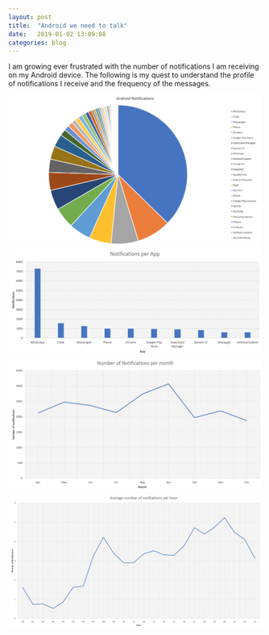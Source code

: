 ```yaml
---
layout: post
title:  "Android we need to talk"
date:   2019-01-02 13:09:08
categories: blog
---
```


I am growing ever frustrated with the number of notifications I am receiving on my Android device. The following is my quest to understand the profile of notifications I receive and the frequency of the messages.

<div class="honeycombpic">
<img src="https://github.com/bawn92/bawn92.github.io/blob/master/assets/img/androidnotificationspiechart.png?raw=true"/>
</div>

<div class="honeycombpic">
<img src="https://github.com/bawn92/bawn92.github.io/blob/master/assets/img/androidnotificationsperapp.png?raw=true"/>
</div>

<div class="honeycombpic">
<img src="https://github.com/bawn92/bawn92.github.io/blob/master/assets/img/androidnotificationspermonth.png?raw=true"/>
</div>

<div class="honeycombpic">
<img src="https://github.com/bawn92/bawn92.github.io/blob/master/assets/img/androidnotificationsperhour.png?raw=true"/>
</div>



